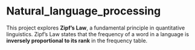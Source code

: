 # Natural_language_processing
This project explores **Zipf’s Law**, a fundamental principle in quantitative linguistics.   Zipf’s Law states that the frequency of a word in a language is **inversely proportional to its rank**   in the frequency table.
